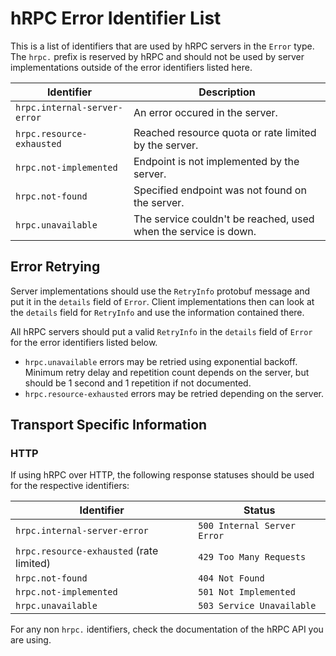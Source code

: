 # hRPC Error Identifier List

This is a list of identifiers that are used by hRPC servers in the `Error` type.
The `hrpc.` prefix is reserved by hRPC and should not be used by server
implementations outside of the error identifiers listed here.

| Identifier                   | Description                                                     |
|------------------------------|-----------------------------------------------------------------|
| `hrpc.internal-server-error` | An error occured in the server.                                 |
| `hrpc.resource-exhausted`    | Reached resource quota or rate limited by the server.           |
| `hrpc.not-implemented`       | Endpoint is not implemented by the server.                      |
| `hrpc.not-found`             | Specified endpoint was not found on the server.                 |
| `hrpc.unavailable`           | The service couldn't be reached, used when the service is down. |

## Error Retrying

Server implementations should use the `RetryInfo` protobuf message and put
it in the `details` field of `Error`. Client implementations then can look
at the `details` field for `RetryInfo` and use the information contained
there.

All hRPC servers should put a valid `RetryInfo` in the `details` field of
`Error` for the error identifiers listed below.

- `hrpc.unavailable` errors may be retried using exponential backoff. Minimum
retry delay and repetition count depends on the server, but should be 1 second
and 1 repetition if not documented.
- `hrpc.resource-exhausted` errors may be retried depending on the server.

## Transport Specific Information

### HTTP

If using hRPC over HTTP, the following response statuses should be used for
the respective identifiers:

| Identifier                               | Status                      |
|------------------------------------------|-----------------------------|
| `hrpc.internal-server-error`             | `500 Internal Server Error` |
| `hrpc.resource-exhausted` (rate limited) | `429 Too Many Requests`     |
| `hrpc.not-found`                         | `404 Not Found`             |
| `hrpc.not-implemented`                   | `501 Not Implemented`       |
| `hrpc.unavailable`                       | `503 Service Unavailable`   |

For any non `hrpc.` identifiers, check the documentation of the hRPC API you
are using.